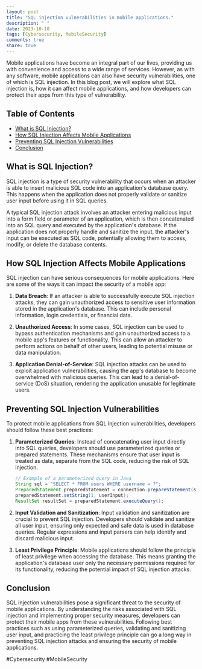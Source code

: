 ```yaml
---
layout: post
title: "SQL injection vulnerabilities in mobile applications."
description: " "
date: 2023-10-10
tags: [Cybersecurity, MobileSecurity]
comments: true
share: true
---
```


Mobile applications have become an integral part of our lives, providing us with convenience and access to a wide range of services. However, as with any software, mobile applications can also have security vulnerabilities, one of which is SQL injection. In this blog post, we will explore what SQL injection is, how it can affect mobile applications, and how developers can protect their apps from this type of vulnerability.

## Table of Contents
- [What is SQL Injection?](#what-is-sql-injection)
- [How SQL Injection Affects Mobile Applications](#how-sql-injection-affects-mobile-applications)
- [Preventing SQL Injection Vulnerabilities](#preventing-sql-injection-vulnerabilities)
- [Conclusion](#conclusion)

## What is SQL Injection?

SQL injection is a type of security vulnerability that occurs when an attacker is able to insert malicious SQL code into an application's database query. This happens when the application does not properly validate or sanitize user input before using it in SQL queries.

A typical SQL injection attack involves an attacker entering malicious input into a form field or parameter of an application, which is then concatenated into an SQL query and executed by the application's database. If the application does not properly handle and sanitize the input, the attacker's input can be executed as SQL code, potentially allowing them to access, modify, or delete the database contents.

## How SQL Injection Affects Mobile Applications

SQL injection can have serious consequences for mobile applications. Here are some of the ways it can impact the security of a mobile app:

1. **Data Breach**: If an attacker is able to successfully execute SQL injection attacks, they can gain unauthorized access to sensitive user information stored in the application's database. This can include personal information, login credentials, or financial data.

2. **Unauthorized Access**: In some cases, SQL injection can be used to bypass authentication mechanisms and gain unauthorized access to a mobile app's features or functionality. This can allow an attacker to perform actions on behalf of other users, leading to potential misuse or data manipulation.

3. **Application Denial-of-Service**: SQL injection attacks can be used to exploit application vulnerabilities, causing the app's database to become overwhelmed with malicious queries. This can lead to a denial-of-service (DoS) situation, rendering the application unusable for legitimate users.

## Preventing SQL Injection Vulnerabilities

To protect mobile applications from SQL injection vulnerabilities, developers should follow these best practices:

1. **Parameterized Queries**: Instead of concatenating user input directly into SQL queries, developers should use parameterized queries or prepared statements. These mechanisms ensure that user input is treated as data, separate from the SQL code, reducing the risk of SQL injection.

   ```java
   // Example of a parameterized query in Java
   String sql = "SELECT * FROM users WHERE username = ?";
   PreparedStatement preparedStatement = connection.prepareStatement(sql);
   preparedStatement.setString(1, userInput);
   ResultSet resultSet = preparedStatement.executeQuery();
   ```

2. **Input Validation and Sanitization**: Input validation and sanitization are crucial to prevent SQL injection. Developers should validate and sanitize all user input, ensuring only expected and safe data is used in database queries. Regular expressions and input parsers can help identify and discard malicious input.

3. **Least Privilege Principle**: Mobile applications should follow the principle of least privilege when accessing the database. This means granting the application's database user only the necessary permissions required for its functionality, reducing the potential impact of SQL injection attacks.

## Conclusion

SQL injection vulnerabilities pose a significant threat to the security of mobile applications. By understanding the risks associated with SQL injection and implementing proper security measures, developers can protect their mobile apps from these vulnerabilities. Following best practices such as using parameterized queries, validating and sanitizing user input, and practicing the least privilege principle can go a long way in preventing SQL injection attacks and ensuring the security of mobile applications.

#Cybersecurity #MobileSecurity